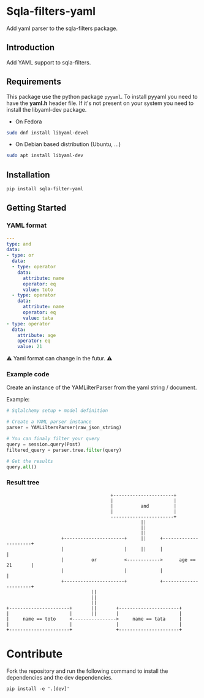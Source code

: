 # Sqla-filters-yaml

Add yaml parser to the sqla-filters package.

## Introduction 

Add YAML support to sqla-filters.


## Requirements

This package use the python package `pyyaml`. To install pyyaml you need to have the **yaml.h** header file. If it's not
present on your system you need to install the libyaml-dev package.

- On Fedora
```bash
sudo dnf install libyaml-devel
```

- On Debian based distribution (Ubuntu, ...)
```bash
sudo apt install libyaml-dev
```

## Installation

```bash
pip install sqla-filter-yaml
```

## Getting Started

### YAML format

```yml
---
type: and
data:
- type: or
  data:
  - type: operator
    data:
      attribute: name
      operator: eq
      value: toto
  - type: operator
    data:
      attribute: name
      operator: eq
      value: tata
- type: operator
  data:
    attribute: age
    operator: eq
    value: 21
```

:warning: Yaml format can change in the futur. :warning:

### Example code

Create an instance of the YAMLilterParser from the yaml string / document.

Example:
```python
# Sqlalchemy setup + model definition

# Create a YAML parser instance
parser = YAMLiltersParser(raw_json_string)

# You can finaly filter your query
query = session.query(Post)
filtered_query = parser.tree.filter(query)

# Get the results
query.all()
```

### Result tree

```
                                      +----------------------+
                                      |                      |
                                      |          and         |
                                      |                      |
                                      -----------------------+
                                                 ||
                                                 ||
                                                 ||
                    +----------------------+     ||     +----------------------+
                    |                      |     ||     |                      |
                    |          or          <------------>      age == 21       |
                    |                      |            |                      |
                    +----------------------+            +----------------------+
                               ||
                               ||
                               ||
+----------------------+       ||       +----------------------+
|                      |       ||       |                      |
|     name == toto     <---------------->     name == tata     |
|                      |                |                      |
+----------------------+                +----------------------+
```

# Contribute

Fork the repository and run the following command to install the dependencies and the dev dependencies.

`pip install -e '.[dev]'`
